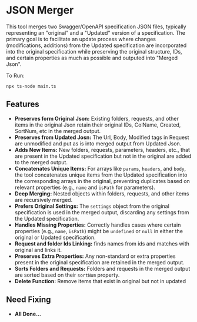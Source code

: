 # JSON Merger

This tool merges two Swagger/OpenAPI specification JSON files, typically representing an "original" and a "Updated" version of a specification. The primary goal is to facilitate an update process where changes (modifications, additions) from the Updated specification are incorporated into the original specification while preserving the original structure, IDs, and certain properties as much as possible and outputed into "Merged Json".

To Run: 
```
npx ts-node main.ts          

```

## Features

*   **Preserves form Original Json:** Existing folders, requests, and other items in the original Json retain their original IDs, ColName, Created, SortNum, etc  in the merged output.
*   **Preserves from Updated Josn:** The Url, Body, Modified tags in Request are unmodified and put as is into merged output from Updated Json.
*   **Adds New Items:** New folders, requests, parameters, headers, etc., that are present in the Updated specification but not in the original are added to the merged output.
*   **Concatenates Unique Items:** For arrays like `params`, `headers`, and `body`, the tool concatenates unique items from the Updated specification into the corresponding arrays in the original, preventing duplicates based on relevant properties (e.g., `name` and `isPath` for parameters).
*   **Deep Merging:** Nested objects within folders, requests, and other items are recursively merged.
*   **Prefers Original Settings:** The `settings` object from the original specification is used in the merged output, discarding any settings from the Updated specification.
*   **Handles Missing Properties:** Correctly handles cases where certain properties (e.g., `name`, `isPath`) might be `undefined` or `null` in either the original or Updated specification.
*  **Request and folder Ids Linking:** finds names from ids and matches with original and links it. 
*   **Preserves Extra Properties:** Any non-standard or extra properties present in the original specification are retained in the merged output.
*   **Sorts Folders and Requests:** Folders and requests in the merged output are sorted based on their `sortNum` property.
*  **Delete Function:** Remove items that exist in original but not in updated



## Need Fixing
* **All Done...**




